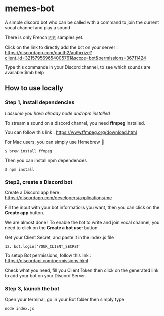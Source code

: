 # memes-bot
A simple discord bot who can be called with a command to join the current vocal channel and play a sound

There is only French 🇫🇷 samples yet.

Click on the link to directly add the bot on your server : https://discordapp.com/oauth2/authorize?client_id=321579569654005761&scope=bot&permissions=36711424

Type this commande in your Discord channel, to see which sounds are available
    $mb help

## How to use locally

### Step 1, install dependencies
*I assume you have already node and npm installed*

To stream a sound on a discord channel, you need **ffmpeg** installed.

You can follow this link : https://www.ffmpeg.org/download.html

For Mac users, you can simply use Homebrew 🍺

    $ brew install ffmpeg
Then you can install npm dependencies

    $ npm install

### Step2, create a Discord bot

Create a Discord app here : https://discordapp.com/developers/applications/me

Fill the input with your bot informations you want, then you can click on the **Create app** button.

We are almost done ! To enable the bot to write and join vocal channel, you need to click on the **Create a bot user** button.

Get your Client Secret, and paste it in the index.js file

    12. bot.login('YOUR_CLIENT_SECRET')

To setup Bot permissions, follow this link : https://discordapi.com/permissions.html

Check what you need, fill you Client Token then click on the generated link to add your bot on your Discord Server.

### Step 3, launch the bot

Open your terminal, go in your Bot folder then simply type

    node index.js
